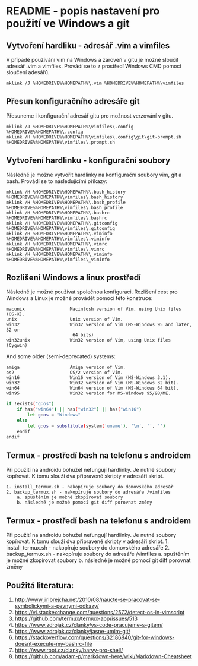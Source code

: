 README - popis nastavení pro použití ve Windows a git
===============================================================================

Vytvoření hardliku - adresář .vim a vimfiles
-------------------------------------------------------------------------------
V případě používání vim na Windows a zároveň v gitu je možné sloučit adresář .vim a vimfiles.
Provádí se to z prostředí Windows CMD pomocí sloučení adesářů.

```
mklink /J %HOMEDRIVE%%HOMEPATH%\.vim %HOMEDRIVE%%HOMEPATH%\vimfiles
```

Přesun konfiguračního adresáře git
-------------------------------------------------------------------------------
Přesuneme i konfigurační adresář gitu pro možnost verzování v gitu.

```
mklink /J %HOMEDRIVE%%HOMEPATH%\vimfiles\.config %HOMEDRIVE%%HOMEPATH%\.config
mklink /H %HOMEDRIVE%%HOMEPATH%\vimfiles\.config\git\git-prompt.sh  %HOMEDRIVE%%HOMEPATH%\vimfiles\.prompt.sh
```

Vytvoření hardlinku - konfigurační soubory
-------------------------------------------------------------------------------
Následně je možné vytvořit hardlinky na konfigurační soubory vim, git a bash.
Provádí se to následujícími příkazy:

```
mklink /H %HOMEDRIVE%%HOMEPATH%\.bash_history  %HOMEDRIVE%%HOMEPATH%\vimfiles\.bash_history
mklink /H %HOMEDRIVE%%HOMEPATH%\.bash_profile  %HOMEDRIVE%%HOMEPATH%\vimfiles\.bash_profile
mklink /H %HOMEDRIVE%%HOMEPATH%\.bashrc  %HOMEDRIVE%%HOMEPATH%\vimfiles\.bashrc
mklink /H %HOMEDRIVE%%HOMEPATH%\.gitconfig  %HOMEDRIVE%%HOMEPATH%\vimfiles\.gitconfig
mklink /H %HOMEDRIVE%%HOMEPATH%\.viminfo  %HOMEDRIVE%%HOMEPATH%\vimfiles\.viminfo
mklink /H %HOMEDRIVE%%HOMEPATH%\.vimrc  %HOMEDRIVE%%HOMEPATH%\vimfiles\.vimrc
mklink /H %HOMEDRIVE%%HOMEPATH%\_viminfo  %HOMEDRIVE%%HOMEPATH%\vimfiles\_viminfo
```

Rozlišení Windows a linux prostředí
------------------------------------------------------------------------------
Následně je možné používat společnou konfiguraci.
Rozlišení cest pro Windows a Linux je možné provádět pomocí této konstruce:

```
macunix                 Macintosh version of Vim, using Unix files (OS-X).
unix                    Unix version of Vim.
win32                   Win32 version of Vim (MS-Windows 95 and later, 32 or
                         64 bits)
win32unix               Win32 version of Vim, using Unix files (Cygwin)
```

And some older (semi-deprecated) systems:

```
amiga                   Amiga version of Vim.
os2                     OS/2 version of Vim.
win16                   Win16 version of Vim (MS-Windows 3.1).
win32                   Win32 version of Vim (MS-Windows 32 bit).
win64                   Win64 version of Vim (MS-Windows 64 bit).
win95                   Win32 version for MS-Windows 95/98/ME.
```

```bash
if !exists("g:os")
    if has("win64") || has("win32") || has("win16")
        let g:os = "Windows"
    else
        let g:os = substitute(system('uname'), '\n', '', '')
    endif
endif
```

Termux - prostředí bash na telefonu s androidem
-------------------------------------------------------------------------------
Při použití na androidu bohužel nefungují hardlinky. Je nutné soubory kopírovat.
K tomu slouží dva připravené skripty v adresáři skript.

    1. install_termux.sh - nakopíruje soubory do domovského adresář
    2. backup_termux.sh - nakopíruje soubory do adresáře /vimfiles
        a. spuštěním je možné zkopírovat soubory
        b. následně je možné pomocí git diff porovnat změny

Termux - prostředí bash na telefonu s androidem
-------------------------------------------------------------------------------
Při použití na androidu bohužel nefungují hardlinky. Je nutné soubory kopírovat.
K tomu slouží dva připravené skripty v adresáři skript.
    1. install_termux.sh - nakopíruje soubory do domovského adresáře
    2. backup_termux.sh - nakopíruje soubory do adresáře /vimfiles
        a. spuštěním je možné zkopírovat soubory
        b. následně je možné pomocí git diff porovnat změny

Použitá literatura:
-------------------------------------------------------------------------------
1) http://www.jiribrejcha.net/2010/08/naucte-se-pracovat-se-symbolickymi-a-pevnymi-odkazy/
2) https://vi.stackexchange.com/questions/2572/detect-os-in-vimscript
3) https://github.com/termux/termux-app/issues/513
4) https://www.zdrojak.cz/clanky/vs-code-pracujeme-s-gitem/
5) https://www.zdrojak.cz/clanky/jasne-umim-git/ 
6) https://stackoverflow.com/questions/32186840/git-for-windows-doesnt-execute-my-bashrc-file
7) https://www.root.cz/clanky/barvy-pro-shell/
8) https://github.com/adam-p/markdown-here/wiki/Markdown-Cheatsheet

